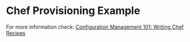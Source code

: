 # Chef Provisioning Example

For more information check: [Configuration Management 101: Writing Chef Recipes](https://www.digitalocean.com/community/tutorials/configuration-management-101-writing-chef-recipes)
